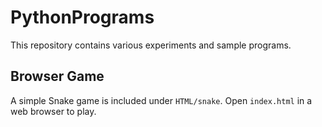 # PythonPrograms

This repository contains various experiments and sample programs.

## Browser Game

A simple Snake game is included under `HTML/snake`. Open `index.html` in a web browser to play.
